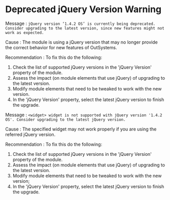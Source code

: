 # Deprecated jQuery Version Warning

Message : `jQuery version ‘1.4.2 OS’ is currently being deprecated. Consider upgrading to the latest version, since new features might not work as expected.`

Cause : The module is using a jQuery version that may no longer provide the correct behavior for new features of OutSystems.

Recommendation : To fix this do the following:

1. Check the list of supported jQuery versions in the 'jQuery Version' property of the module.
2. Assess the impact \(on module elements that use jQuery\) of upgrading to the latest version.
3. Modify module elements that need to be tweaked to work with the new version.
4. In the 'jQuery Version' property, select the latest jQuery version to finish the upgrade.

Message : `<widget> widget is not supported with jQuery version '1.4.2 OS'. Consider upgrading to the latest jQuery version.`

Cause : The specified widget may not work properly if you are using the referred jQuery version.

Recommendation : To fix this do the following:

1. Check the list of supported jQuery versions in the 'jQuery Version' property of the module.
2. Assess the impact \(on module elements that use jQuery\) of upgrading to the latest version.
3. Modify module elements that need to be tweaked to work with the new version;
4. In the 'jQuery Version' property, select the latest jQuery version to finish the upgrade.

